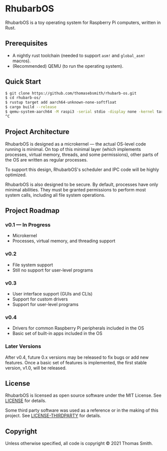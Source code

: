 # RhubarbOS
RhubarbOS is a toy operating system for Raspberry Pi computers, written in Rust.

## Prerequisites
- A nightly rust toolchain (needed to support `asm!` and `global_asm!` macros).
- (Recommended) QEMU (to run the operating system).

## Quick Start
```sh
$ git clone https://github.com/thomasebsmith/rhubarb-os.git
$ cd rhubarb-os/
$ rustup target add aarch64-unknown-none-softfloat
$ cargo build --release
$ qemu-system-aarch64 -M raspi3 -serial stdio -display none -kernel target/aarch64-unknown-none-softfloat/release/os
^C
```

## Project Architecture
RhubarbOS is designed as a microkernel &mdash; the actual OS-level code running
is minimal. On top of this minimal layer (which implements processes, virtual
memory, threads, and some permissions), other parts of the OS are written as
regular processes.

To support this design, RhubarbOS's scheduler and IPC code will be highly
optimized.

RhubarbOS is also designed to be secure. By default, processes have only
minimal abilities. They must be granted permissions to perform most system
calls, including all file system operations.

## Project Roadmap
### v0.1 &mdash; In Progress
- Microkernel
- Processes, virtual memory, and threading support

### v0.2
- File system support
- Still no support for user-level programs

### v0.3
- User interface support (GUIs and CLIs)
- Support for custom drivers
- Support for user-level programs

### v0.4
- Drivers for common Raspberry Pi peripherals included in the OS
- Basic set of built-in apps included in the OS

### Later Versions
After v0.4, future 0.x versions may be released to fix bugs or add new features.
Once a basic set of features is implemented, the first stable version, v1.0,
will be released.

## License
RhubarbOS is licensed as open source software under the MIT License. See
[LICENSE](./LICENSE) for details.

Some third party software was used as a reference or in the making of this
project. See [LICENSE-THIRDPARTY](./LICENSE-THIRDPARTY) for details.

## Copyright
Unless otherwise specified, all code is copyright &copy; 2021 Thomas Smith.
